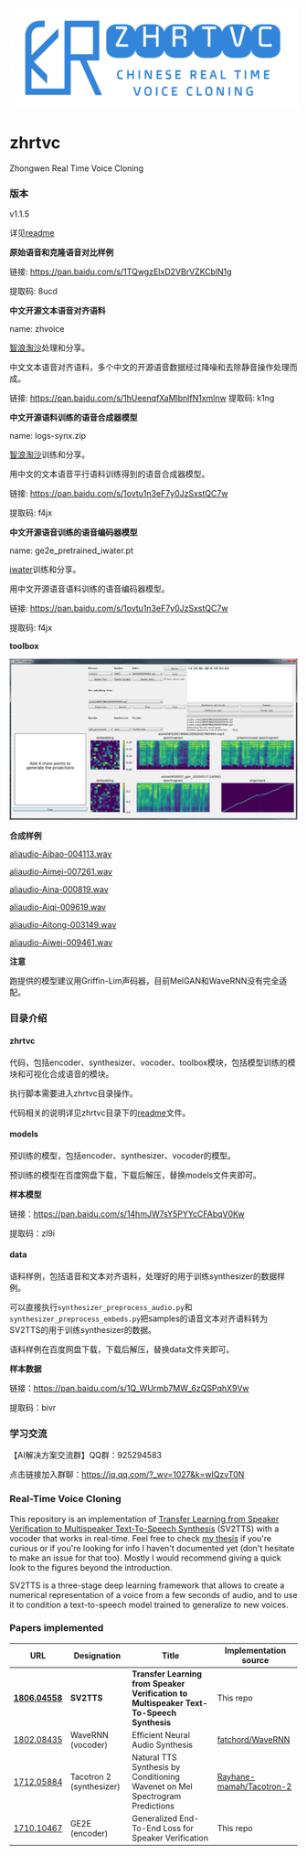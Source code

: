 ![zhrtvc](zhrtvc.png "zhrtvc")

# zhrtvc
Zhongwen Real Time Voice Cloning

### 版本

v1.1.5

详见[readme](zhrtvc/README.md)


**原始语音和克隆语音对比样例**

链接: https://pan.baidu.com/s/1TQwgzEIxD2VBrVZKCblN1g 

提取码: 8ucd


**中文开源文本语音对齐语料**

name: zhvoice

[智浪淘沙](https://github.com/zhilangtaosha)处理和分享。

中文文本语音对齐语料，多个中文的开源语音数据经过降噪和去除静音操作处理而成。

链接: https://pan.baidu.com/s/1hUeenqfXaMlbnlfN1xmlnw
提取码: k1ng

**中文开源语料训练的语音合成器模型**

name: logs-synx.zip

[智浪淘沙](https://github.com/zhilangtaosha)训练和分享。

用中文的文本语音平行语料训练得到的语音合成器模型。

链接: https://pan.baidu.com/s/1ovtu1n3eF7y0JzSxstQC7w

提取码: f4jx


**中文开源语音训练的语音编码器模型**

name: ge2e_pretrained_iwater.pt

[iwater](https://github.com/iwater)训练和分享。

用中文开源语音语料训练的语音编码器模型。

链接: https://pan.baidu.com/s/1ovtu1n3eF7y0JzSxstQC7w

提取码: f4jx


**toolbox**

![toolbox](files/toolbox.png "toolbox")


**合成样例**

[aliaudio-Aibao-004113.wav](files/aliaudio-Aibao-004113.wav)

[aliaudio-Aimei-007261.wav](files/aliaudio-Aimei-007261.wav)

[aliaudio-Aina-000819.wav](files/aliaudio-Aina-000819.wav)

[aliaudio-Aiqi-009619.wav](files/aliaudio-Aiqi-009619.wav)

[aliaudio-Aitong-003149.wav](files/aliaudio-Aitong-003149.wav)

[aliaudio-Aiwei-009461.wav](files/aliaudio-Aiwei-009461.wav)


**注意**

跑提供的模型建议用Griffin-Lim声码器，目前MelGAN和WaveRNN没有完全适配。


### 目录介绍

#### zhrtvc
代码，包括encoder、synthesizer、vocoder、toolbox模块，包括模型训练的模块和可视化合成语音的模块。

执行脚本需要进入zhrtvc目录操作。

代码相关的说明详见zhrtvc目录下的[readme](zhrtvc/README.md)文件。


#### models
预训练的模型，包括encoder、synthesizer、vocoder的模型。

预训练的模型在百度网盘下载，下载后解压，替换models文件夹即可。

**样本模型**

链接：https://pan.baidu.com/s/14hmJW7sY5PYYcCFAbqV0Kw 

提取码：zl9i


#### data
语料样例，包括语音和文本对齐语料，处理好的用于训练synthesizer的数据样例。

可以直接执行`synthesizer_preprocess_audio.py`和`synthesizer_preprocess_embeds.py`把samples的语音文本对齐语料转为SV2TTS的用于训练synthesizer的数据。

语料样例在百度网盘下载，下载后解压，替换data文件夹即可。

**样本数据**

链接：https://pan.baidu.com/s/1Q_WUrmb7MW_6zQSPqhX9Vw 

提取码：bivr


### 学习交流

【AI解决方案交流群】QQ群：925294583

点击链接加入群聊：https://jq.qq.com/?_wv=1027&k=wlQzvT0N


### Real-Time Voice Cloning
This repository is an implementation of [Transfer Learning from Speaker Verification to
Multispeaker Text-To-Speech Synthesis](https://arxiv.org/pdf/1806.04558.pdf) (SV2TTS) with a vocoder that works in real-time. Feel free to check [my thesis](https://matheo.uliege.be/handle/2268.2/6801) if you're curious or if you're looking for info I haven't documented yet (don't hesitate to make an issue for that too). Mostly I would recommend giving a quick look to the figures beyond the introduction.

SV2TTS is a three-stage deep learning framework that allows to create a numerical representation of a voice from a few seconds of audio, and to use it to condition a text-to-speech model trained to generalize to new voices.

### Papers implemented  
| URL | Designation | Title | Implementation source |
| --- | ----------- | ----- | --------------------- |
|[**1806.04558**](https://arxiv.org/pdf/1806.04558.pdf) | **SV2TTS** | **Transfer Learning from Speaker Verification to Multispeaker Text-To-Speech Synthesis** | This repo |
|[1802.08435](https://arxiv.org/pdf/1802.08435.pdf) | WaveRNN (vocoder) | Efficient Neural Audio Synthesis | [fatchord/WaveRNN](https://github.com/fatchord/WaveRNN) |
|[1712.05884](https://arxiv.org/pdf/1712.05884.pdf) | Tacotron 2 (synthesizer) | Natural TTS Synthesis by Conditioning Wavenet on Mel Spectrogram Predictions | [Rayhane-mamah/Tacotron-2](https://github.com/Rayhane-mamah/Tacotron-2)
|[1710.10467](https://arxiv.org/pdf/1710.10467.pdf) | GE2E (encoder)| Generalized End-To-End Loss for Speaker Verification | This repo |
